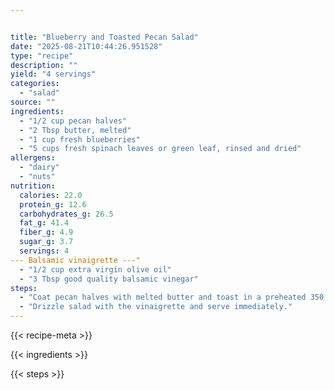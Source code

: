 ```yaml
---


title: "Blueberry and Toasted Pecan Salad"
date: "2025-08-21T10:44:26.951528"
type: "recipe"
description: ""
yield: "4 servings"
categories:
  - "salad"
source: ""
ingredients:
  - "1/2 cup pecan halves"
  - "2 Tbsp butter, melted"
  - "1 cup fresh blueberries"
  - "5 cups fresh spinach leaves or green leaf, rinsed and dried"
allergens:
  - "dairy"
  - "nuts"
nutrition:
  calories: 22.0
  protein_g: 12.6
  carbohydrates_g: 26.5
  fat_g: 41.4
  fiber_g: 4.9
  sugar_g: 3.7
  servings: 4
--- Balsamic vinaigrette ---"
  - "1/2 cup extra virgin olive oil"
  - "3 Tbsp good quality balsamic vinegar"
steps:
  - "Coat pecan halves with melted butter and toast in a preheated 350 degree oven about 15 minutes, cool. In a large bowl, toss pecan halves, fresh blueberries, and spinach. To make vinaigrette, whisk together olive oil and balsamic vinegar."
  - "Drizzle salad with the vinaigrette and serve immediately."
---
```


{{< recipe-meta >}}

{{< ingredients >}}

{{< steps >}}
